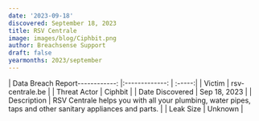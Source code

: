 ```yaml
---
date: '2023-09-18'
discovered: September 18, 2023
title: RSV Centrale
image: images/blog/Ciphbit.png
author: Breachsense Support
draft: false
yearmonths: 2023/september
---
```


| Data Breach Report------------:     |:-------------:    | :-----:|
| Victim      | rsv-centrale.be      | 
| Threat Actor      | Ciphbit      | 
| Date Discovered      | Sep 18, 2023      | 
| Description      | RSV Centrale helps you with all your plumbing, water pipes, taps and other sanitary appliances and parts.      | 
| Leak Size      | Unknown      | 

